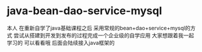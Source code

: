 # java-bean-dao-service-mysql
本人 在重新自学了java基础课程之后
采用常规的bean+dao+service+mysql的方式
尝试从搭建到开发到发布的过程完成一个企业级的自学应用
大家想跟着我一起学习的 可以看看哦
后面会陆续接入java框架的
